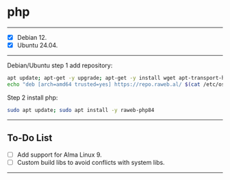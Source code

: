 # php

---

- [X] Debian 12.
- [X] Ubuntu 24.04.

---

Debian/Ubuntu step 1 add repository:
```bash
apt update; apt-get -y upgrade; apt-get -y install wget apt-transport-https ca-certificates gnupg2 sudo
echo "deb [arch=amd64 trusted=yes] https://repo.raweb.al/ $(cat /etc/os-release | grep VERSION_CODENAME= | cut -d= -f2) main" | sudo tee /etc/apt/sources.list.d/raweb.list
```

Step 2 install php:
```bash
sudo apt update; sudo apt install -y raweb-php84
```

---

## To-Do List

- [ ] Add support for Alma Linux 9.
- [ ] Custom build libs to avoid conflicts with system libs.

---